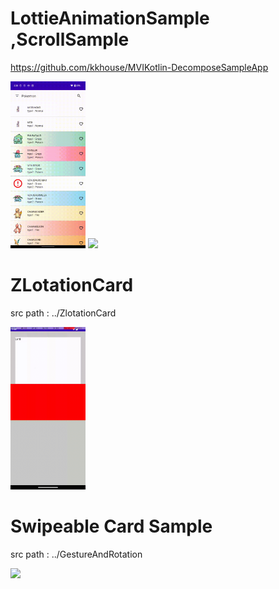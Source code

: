 # LottieAnimationSample ,ScrollSample

https://github.com/kkhouse/MVIKotlin-DecomposeSampleApp

<img src="./res/scrollable.gif" width="120">
<img src="./res/lottie.gif" width="120">

# ZLotationCard
src path : ../ZlotationCard

<img src="./res/zlotationCard.gif" width="120">

<br>

# Swipeable Card Sample
src path : ../GestureAndRotation

<img src="./res/swipableCard.gif" width="120">
